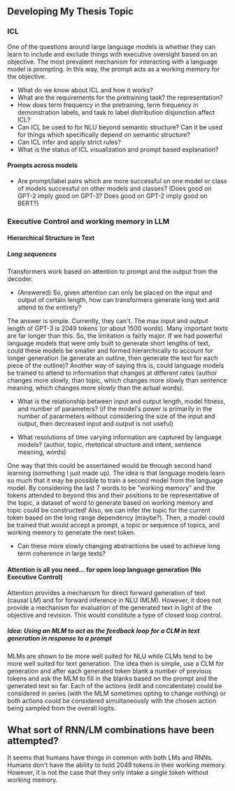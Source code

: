 ## Developing My Thesis Topic



### ICL 

One of the questions around large language models is whether they can learn to include and exclude things with executive oversight based on an objective. The most prevalent mechanism for interacting with a language model is prompting. In this way, the prompt acts as a working memory for the objective. 

- What do we know about ICL and how it works?
- What are the requirements for the pretraining task? the representation? 
- How does term frequency in the pretraining, term frequency in demonstration labels, and task to label distribution disjunction affect ICL?
- Can ICL be used to for NLU beyond semantic structure? Can it be used for things which specifically depend on semantic structure? 
- Can ICL infer and apply strict rules?
- What is the status of ICL visualization and prompt based explanation?



#### Prompts across models

- Are prompt/label pairs which are more successful on one model or class of models successful on other models and classes? (Does good on GPT-2 imply good on GPT-3? Does good on GPT-2 imply good on BERT?)


### Executive Control and working memory in LLM


#### Hierarchical Structure in Text 


##### Long sequences 

Transformers work based on attention to prompt and the output from the decoder. 

- (Answered) So, given attention can only be placed on the input and output of certain length, how can transformers generate long text and attend to the entirety?

The answer is simple. Currently, they can't. The max input and output length of GPT-3 is 2049 tokens (or about 1500 words). Many important texts are far longer than this. So, the limitation is fairly major. If we had powerful language models that were only built to generate short lengths of text, could these models be smaller and formed hierarchically to account for longer generation (ie generate an outline, then generate the text for each piece of the outline)? Another way of saying this is, could language models be trained to attend to information that changes at different rates (author changes more slowly, than topic, which changes more slowly than sentence meaning, which changes more slowly than the actual words).

- What is the relationship between input and output length, model fitness, and number of parameters? (if the model's power is primarily in the number of pararmeters without considering the size of the input and output, then decreased input and output is not useful)



- What resolutions of time varying information are captured by language models? (author, topic, rhetorical structure and intent, sentence meaning, words)

One way that this could be assertained would be through second hand learning (something I just made up). The idea is that language models learn so much that it may be possible to train a second model from the language model. By considering the last 7 words to be "working memory" and the tokens attended to  beyond this and their positions to be representative of the topic, a dataset of word to generate based on working memory and topic could be constructed! Also, we can infer the topic for the current token based on the long range dependency (maybe?). Then, a model could be trained that would accept a prompt, a topic or sequence of topics, and working memory to generate the next token.


- Can these more slowly changing abstractions be used to achieve long term coherence in large texts?


#### Attention is all you need... for open loop language generation (No Executive Control)

Attention provides a mechanism for direct forward generation of text (causal LM) and for forward inference in NLU (MLM). However, it does not provide a mechanism for evaluation of the generated text in light of the objective and revision. This would constitute a type of closed loop control. 

##### **Idea**: Using an MLM to act as the feedback loop for a CLM in text generation in response to a prompt

MLMs are shown to be more well suited for NLU while CLMs tend to be more well suited for text generation. The idea then is simple, use a CLM for generation and after each generated token blank a number of previous tokens and ask the MLM to fill in the blanks based on the prompt and the generated text so far. Each of the actions (edit and concatentate) could be considered in series (with the MLM sometimes opting to change nothing) or both actions could be considered simultaneously with the chosen action being sampled from the overall logits.   


## What sort of RNN/LM combinations have been attempted?

It seems that humans have things in common with both LMs and RNNs. Humans don't have the ability to hold 2049 tokens in their working memory. However, it is not the case that they only intake a single token without working memory. 


